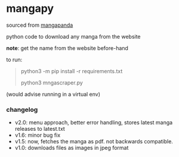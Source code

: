 # mangapy

sourced from [mangapanda](http://www.mangapanda.com)

python code to download any manga from the website

**note**: get the name from the website before-hand

to run: 

> python3 -m pip install -r requirements.txt
>
> python3 mngascraper.py

(would advise running in a virtual env)

### changelog

* v2.0: menu approach, better error handling, stores latest manga releases to latest.txt
* v1.6: minor bug fix
* v1.5: now, fetches the manga as pdf. not backwards compatible.
* v1.0: downloads files as images in jpeg format
